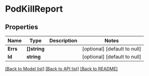# PodKillReport

## Properties
Name | Type | Description | Notes
------------ | ------------- | ------------- | -------------
**Errs** | **[]string** |  | [optional] [default to null]
**Id** | **string** |  | [optional] [default to null]

[[Back to Model list]](../README.md#documentation-for-models) [[Back to API list]](../README.md#documentation-for-api-endpoints) [[Back to README]](../README.md)

